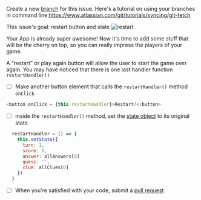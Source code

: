 Create a new [branch](https://docs.github.com/en/desktop/contributing-to-projects/creating-a-branch-for-your-work) for this issue. Here's a tutorial on using your branches in command line:https://www.atlassian.com/git/tutorials/syncing/git-fetch

This issue's goal: restart button and state
![restart](https://user-images.githubusercontent.com/45152371/86059795-54a06280-ba18-11ea-9c39-972338117b86.gif)

Your App is already super awesome! Now it's time to add some stuff that will be the cherry on top, so you can really impress the players of your game.

A "restart" or play again button will allow the user to start the game over again. You may have noticed that there is one last handler function `restartHandler()`

- [ ] Make another button element that calls the `restartHandler()` method `onClick`
```js
<button onClick = {this.restartHandler}>Restart?</button>
```
- [ ] inside the `restartHandler()` method, set the [state object](https://www.w3schools.com/react/react_state.asp#:~:text=React%20components%20has%20a%20built,%2C%20the%20component%20re%2Drenders.) to its original state
```js
  restartHandler = () => {
    this.setState({
      turn: 1,
      score: 0,
      answer: allAnswers[0]
      guess: '',
      clue: allClues[0]
    })
  }
```
- [ ] When you're satisfied with your code, submit a [pull request](https://help.github.com/en/github/collaborating-with-issues-and-pull-requests/creating-a-pull-request)

